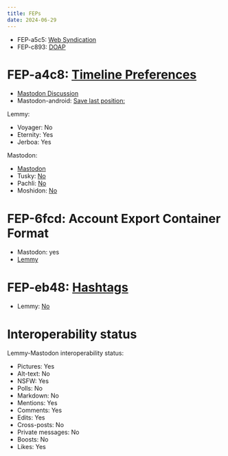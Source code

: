 ```yaml
---
title: FEPs
date: 2024-06-29
---
```


* FEP-a5c5: [Web Syndication](https://socialhub.activitypub.rocks/t/4362)
* FEP-c893: [DOAP](https://socialhub.activitypub.rocks/t/4363)

# FEP-a4c8: [Timeline Preferences](https://socialhub.activitypub.rocks/t/4368)
* [Mastodon Discussion](https://github.com/mastodon/mastodon/discussions/31037)
* Mastodon-android: [Save last position:](https://github.com/mastodon/mastodon-android/issues/70)

Lemmy:
* Voyager: No
* Eternity: Yes
* Jerboa: Yes

Mastodon:
* [Mastodon](https://github.com/mastodon/mastodon/issues/21193)
* Tusky: [No](https://github.com/tuskyapp/Tusky/issues/3961)
* Pachli: [No](https://github.com/pachli/pachli-android/issues/629)
* Moshidon: [No](https://github.com/LucasGGamerM/moshidon/issues/437)

# FEP-6fcd: Account Export Container Format
* Mastodon: yes
* [Lemmy](https://github.com/LemmyNet/lemmy/issues/506)

# FEP-eb48: [Hashtags](https://socialhub.activitypub.rocks/t/4369)
* Lemmy: [No](https://github.com/LemmyNet/lemmy/issues/3951)

# Interoperability status
Lemmy-Mastodon interoperability status:
* Pictures: Yes
* Alt-text: No
* NSFW: Yes
* Polls: No
* Markdown: No
* Mentions: Yes
* Comments: Yes
* Edits: Yes
* Cross-posts: No
* Private messages: No
* Boosts: No
* Likes: Yes
